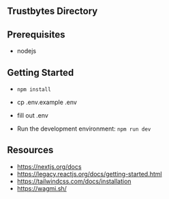## Trustbytes Directory

## Prerequisites

 - nodejs

## Getting Started

- `npm install`

- cp .env.example .env
- fill out .env

- Run the development environment: `npm run dev`

## Resources

- https://nextjs.org/docs
- https://legacy.reactjs.org/docs/getting-started.html
- https://tailwindcss.com/docs/installation
- https://wagmi.sh/


